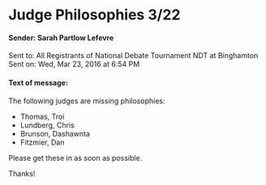 # Judge Philosophies 3/22

#### Sender:	Sarah Partlow Lefevre
 Sent to:	All Registrants of National Debate Tournament NDT at Binghamton
 Sent on:	Wed, Mar 23, 2016 at 6:54 PM
#### Text of message:
 The following judges are missing philosophies:
 
* Thomas, Troi
* Lundberg, Chris
* Brunson, Dashawnta
* Fitzmier, Dan


 Please get these in as soon as possible.  

Thanks!